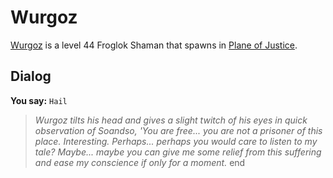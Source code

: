 # Wurgoz



[Wurgoz](/npc/201337) is a level 44 Froglok Shaman that spawns in [Plane of Justice](/zone/201).








## Dialog

**You say:** `Hail`



>*Wurgoz tilts his head and gives a slight twitch of his eyes in quick observation of Soandso, 'You are free...  you are not a prisoner of this place. Interesting. Perhaps...  perhaps you would care to listen to my tale? Maybe... maybe you can give me some relief from this suffering and ease my conscience if only for a moment.*
end
